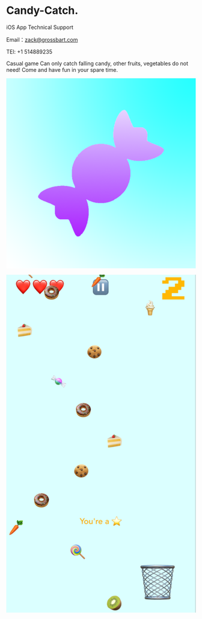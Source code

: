 # Candy-Catch.


iOS App Technical Support

Email：zack@grossbart.com

TEl: +1 514889235


Casual game
Can only catch falling candy, other fruits, vegetables do not need!
Come and have fun in your spare time.

![image](https://github.com/MMK460/Candy-Catch./blob/master/1024.png)

![image](https://github.com/MMK460/Candy-Catch./blob/master/2740D2FF90C609FE1E45F04B4F2F351A.png)
